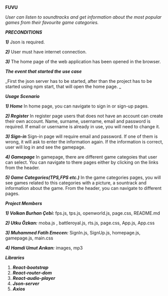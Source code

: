 **FUVU**

_User can listen to soundtracks and get information about the most popular games from their favourite game categories._

**_PRECONDITIONS_**

**_1)_** Json is required.

**_2)_** User must have internet connection.

**_3)_** The home page of the web application has been opened in the browser.

**_The event that started the use case_**

_First the json server has to be started, after than the project has to be started using npm start, that will open the home page. _

**_Usage Scenario_**

**_1) Home_** In home page, you can navigate to sign in or sign-up pages.

**_2) Register_** In register page users that does not have an account can create their own account. Name, surname, username, email and password is required. If email or username is already in use, you will need to change it.

**_3) Sign-in_** Sign-in page will require email and password. If one of them is wrong, it will ask to enter the information again. If the information is correct, user will log in and see the gamepage.

**_4) Gamepage_** In gamepage, there are different game categoies that user can select. You can navigate to there pages either by clicking on the links from the header.

**_5) Game Categories(TPS,FPS etc.)_** In the game categories pages, you will see games related to this categories with a picture, a sountrack and information about the game. From the header, you can navigate to different pages. 

**_Project Members_**

**_1) Volkan Burhan Çebi:_** fps.js, tps.js, openworld.js, page.css, README.md

**_2) Utku Özkan:_** moba.js , battleroyal.js, rts.js, page.css, App.js, App.css

**_3) Muhammed Fatih Emecen:_** SignIn.js, SignUp.js, homepage.js, gamepage.js, main.css

**_4) Hamdi Umut Arıkan:_** images, mp3 

**_Libraries_**

1. **_React-bootstrap_**
2. **_React-router-dom_** 
3. **_React-audio-player_** 
4. **_Json-server_** 
5. **_Axios_** 

